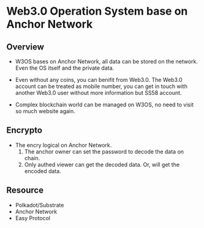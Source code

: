 # Web3.0 Operation System base on Anchor Network

## Overview

- W3OS bases on Anchor Network, all data can be stored on the network. Even the OS itself and the private data.

- Even without any coins, you can benifit from Web3.0. The Web3.0 account can be treated as mobile number, you can get in touch with another Web3.0 user without more information but SS58 account.

- Complex blockchain world can be managed on W3OS, no need to visit so much website again.

## Encrypto

- The encry logical on Anchor Network.
    1. The anchor owner can set the password to decode the data on chain.
    2. Only authed viewer can get the decoded data. Or, will get the encoded data.

## Resource

- Polkadot/Substrate
- Anchor Network
- Easy Protocol

